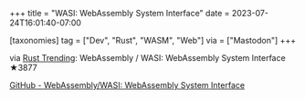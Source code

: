 +++
title = "WASI: WebAssembly System Interface"
date = 2023-07-24T16:01:40-07:00

[taxonomies]
tag = ["Dev", "Rust", "WASM", "Web"]
via = ["Mastodon"]
+++

via [Rust Trending](https://botsin.space/@RustTrending/110769707059558889): WebAssembly / WASI: WebAssembly System Interface ★3877

<!-- more -->

[GitHub - WebAssembly/WASI: WebAssembly System Interface](https://github.com/WebAssembly/WASI)
